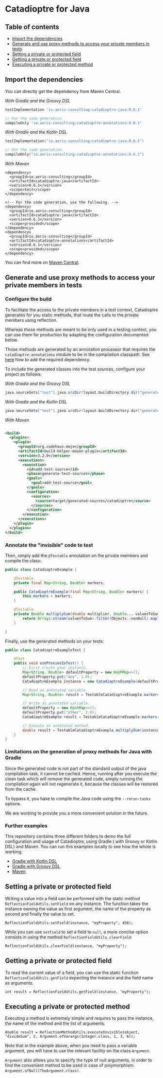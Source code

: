 # Catadioptre for Java

## Table of contents

* [Import the dependencies](#import-the-dependencies)
* [Generate and use proxy methods to access your private members in tests](#generate-and-use-proxy-methods-to-access-your-private-members-in-tests)
* [Setting a private or protected field](#setting-a-private-or-protected-field)
* [Getting a private or protected field](#getting-a-private-or-protected-field)
* [Executing a private or protected method](#executing-a-private-or-protected-method)

## Import the dependencies

You can directly get the dependency from Maven Central.

_With Gradle and the Groovy DSL_
```groovy
testImplementation 'io.aeris-consulting:catadioptre-java:0.6.1'

// For the code generation.
compileOnly 'io.aeris-consulting:catadioptre-annotations:0.6.1'
```

_With Gradle and the Kotlin DSL_
```kotlin
testImplementation("io.aeris-consulting:catadioptre-java:0.6.1")

// For the code generation.
compileOnly("io.aeris-consulting:catadioptre-annotations:0.6.1")
```

_With Maven_
```
<dependency>
  <groupId>io.aeris-consulting</groupId>
  <artifactId>catadioptre-java</artifactId>
  <version>0.6.1</version>
  <scope>test</scope>
</dependency>

<!-- For the code generation, use the following. -->
<dependency>
  <groupId>io.aeris-consulting</groupId>
  <artifactId>catadioptre-java</artifactId>
  <version>0.6.1</version>
  <scope>provided</scope>
</dependency>
<dependency>
  <groupId>io.aeris-consulting</groupId>
  <artifactId>catadioptre-annotations</artifactId>
  <version>0.6.1</version>
  <scope>provided</scope>
</dependency>
```

You can find more on [Maven Central](https://search.maven.org/search?q=g:io.aeris-consulting%20AND%20a:catadioptre*).

## Generate and use proxy methods to access your private members in tests

### Configure the build

To facilitate the access to the private members in a test context, Catadioptre generates for you static methods, that
route the calls to the private members using reflection.

Whereas those methods are meant to be only used in a testing context, you can use them for production by adapting the
configuration documented below.

Those methods are generated by an annotation processor that requires the `catadioptre-annotations` module to be in the 
compilation classpath. See [here](#import-the-dependencies) how to add the required dependency.

To include the generated classes into the test sources, configure your project as follows:

_With Gradle and the Groovy DSL_
```groovy
java.sourceSets["test"].java.srcDir(layout.buildDirectory.dir("generated/sources/annotationProcessor/java/catadioptre"))
```

_With Gradle and the Kotlin DSL_
```kotlin
java.sourceSets["test"].java.srcDir(layout.buildDirectory.dir("generated/sources/annotationProcessor/java/catadioptre"))
```

_With Maven_
```xml

<build>
  <plugins>
    <plugin>
      <groupId>org.codehaus.mojo</groupId>
      <artifactId>build-helper-maven-plugin</artifactId>
      <version>3.2.0</version>
      <executions>
        <execution>
          <id>add-test-source</id>
          <phase>generate-test-sources</phase>
          <goals>
            <goal>add-test-source</goal>
          </goals>
          <configuration>
            <sources>
              <source>target/generated-sources/catadioptre</source>
            </sources>
          </configuration>
        </execution>
      </executions>
    </plugin>
  </plugins>
</build>
```

### Annotate the "invisible" code to test

Then, simply add the `@Testable` annotation on the private members and compile the class:

```java
public class CatadioptreExample {

	@Testable
	private final Map<String, Double> markers;

	public CatadioptreExample(final Map<String, Double> markers) {
		this.markers = markers;
	}

	@Testable
	private Double multiplySum(double multiplier, Double... valuesToSum) {
		return Arrays.stream(valuesToSum).filter(Objects::nonNull).mapToDouble(d -> d).sum() * multiplier;
	}

}
```

Finally, use the generated methods on your tests:

```java
public class CatadioptreExampleTest {

	@Test
	public void useProxiesInTest() {
		// First create your instance.
		Map<String, Double> defaultProperty = new HashMap<>();
		defaultProperty.put("any", 1.0);
		CatadioptreExample instance = new CatadioptreExample(defaultProperty, 1.0, Optional.empty());

		// Read an annotated variable.
		Map<String, Double> result = TestableCatadioptreExample.markers(instance);

		// Write an annotated variable.
		defaultProperty = new HashMap<>();
		defaultProperty.put("other", 2.0);
		CatadioptreExample result = TestableCatadioptreExample.markers(instance, defaultProperty);

		// Execute an annotated method.
		double result = TestableCatadioptreExample.multiplySum(instance, 2.0, new Double[]{1.0, 3.0, 6.0});
	}
}
```

### Limitations on the generation of proxy methods for Java with Gradle

Since the generated code is not part of the standard output of the java compilation task, it cannot be cached. Hence,
running after you execute the clean task which will remove the generated code, simply running the compilation again will not regenerate it,
because the classes will be restored from the cache.

To bypass it, you have to compile the Java code using the `--rerun-tasks` options.

We are working to provide you a more convenient solution in the future.

### Further examples

This repository contains three different folders to demo the full configuration and usage of Catadioptre, using Gradle (
with Groovy or Kotlin DSL) and Maven. You can run this examples locally to see how the whole is working:

* [Gradle with Kotlin DSL](https://github.com/aeris-consulting/catadioptre/tree/main/examples/catadioptre-java-gradle-kotlin-dsl-example)
* [Gradle with Groovy DSL](https://github.com/aeris-consulting/catadioptre/tree/main/examples/catadioptre-java-gradle-groovy-dsl-example)
* [Maven](https://github.com/aeris-consulting/catadioptre/tree/main/examples/catadioptre-java-maven-example)

## Setting a private or protected field

Writing a value into a field can be performed with the static method `ReflectionFieldUtils.setField` on any instance. The function takes the
instance owning the value as first argument, the name of the property as second and finally the value to set.

```
ReflectionFieldUtils.setField(instance, "myProperty", 456);
```

While you can use `setField` to set a field to `null`, a more concise option consists in using the
method `ReflectionFieldUtils.clearField`:

```
ReflectionFieldUtils.clearField(instance, "myProperty");
```

## Getting a private or protected field

To read the current value of a field, you can use the static function `ReflectionFieldUtils.getField` expecting the instance and the field name as arguments.

```
int result = ReflectionFieldUtils.getField(instance, "myProperty");
```

## Executing a private or protected method

Executing a method is extremely simple and requires to pass the instance, the name of the method and the list of
arguments.

```
double result = ReflectionMethodUtils.executeInvisible(object, "divideSum", 2, Argument.ofVarargs(Integer.class, 1, 3, 6));
```

Note that in the example above, when you need to pass a variable argument, you will have to use the relevant facility 
on the class `Argument`.

`Argument` also allows you to specify the type of null arguments, in order to find the convenient method to be used in case of
polymorphism: `Argument.ofNull(TheArgument.class)`.
